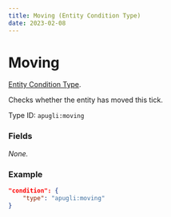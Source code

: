 ```yaml
---
title: Moving (Entity Condition Type)
date: 2023-02-08
---
```


# Moving

[Entity Condition Type](../entity_condition_types.md).

Checks whether the entity has moved this tick.

Type ID: `apugli:moving`

### Fields

*None.*

### Example
```json
"condition": {
    "type": "apugli:moving"
}
```